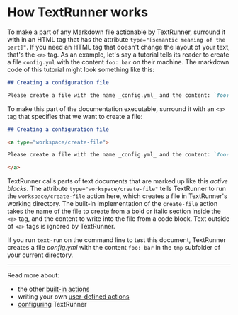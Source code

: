 # How TextRunner works

<!-- TODO: start with a simpler example, like converting a code block of JavaScript to <pre>. -->

To make a part of any Markdown file actionable by TextRunner, surround it with
in an HTML tag that has the attribute `type="[semantic meaning of the part]"`.
If you need an HTML tag that doesn't change the layout of your text, that's the
`<a>` tag. As an example, let's say a tutorial tells its reader to create a file
`config.yml` with the content `foo: bar` on their machine. The markdown code of
this tutorial might look something like this:

```markdown
## Creating a configuration file

Please create a file with the name _config.yml_ and the content: `foo: bar`
```

To make this part of the documentation executable, surround it with an `<a>` tag
that specifies that we want to create a file:

<a type="extension/run-region">

```markdown
## Creating a configuration file

<a type="workspace/create-file">

Please create a file with the name _config.yml_ and the content: `foo: bar`

</a>
```

</a>

TextRunner calls parts of text documents that are marked up like this _active
blocks_. The attribute `type="workspace/create-file"` tells TextRunner to run
the `workspace/create-file` action here, which creates a file in TextRunner's
working directory. The built-in implementation of the `create-file` action takes
the name of the file to create from a bold or italic section inside the `<a>`
tag, and the content to write into the file from a code block. Text outside of
`<a>` tags is ignored by TextRunner.

If you run `text-run` on the command line to test this document, TextRunner
creates a file <a type="workspace/file-content">_config.yml_ with the content
`foo: bar`</a> in the `tmp` subfolder of your current directory.

<hr>

Read more about:

- the other [built-in actions](built-in-actions.md)
- writing your own [user-defined actions](user-defined-actions.md)
- [configuring](configuration.md) TextRunner
